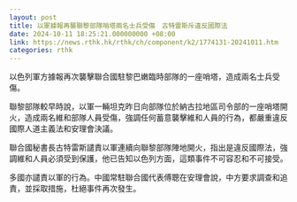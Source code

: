 ```yaml
---
layout: post
title: 以軍據報再襲聯黎部隊哨塔兩名士兵受傷　古特雷斯斥違反國際法
date: 2024-10-11 18:25:21.000000000 +08:00
link: https://news.rthk.hk/rthk/ch/component/k2/1774131-20241011.htm
categories: rthk
---
```


以色列軍方據報再次襲擊聯合國駐黎巴嫩臨時部隊的一座哨塔，造成兩名士兵受傷。

聯黎部隊較早時說，以軍一輛坦克昨日向部隊位於納古拉地區司令部的一座哨塔開火，造成兩名維和部隊人員受傷，強調任何蓄意襲擊維和人員的行為，都嚴重違反國際人道主義法和安理會決議。

聯合國秘書長古特雷斯譴責以軍連續向聯黎部隊陣地開火，指出是違反國際法，強調維和人員必須受到保護，他已告知以色列方面，這類事件不可容忍和不可接受。

多國亦譴責以軍的行為。中國常駐聯合國代表傅聰在安理會說，中方要求調查和追責，並採取措施，杜絕事件再次發生。

